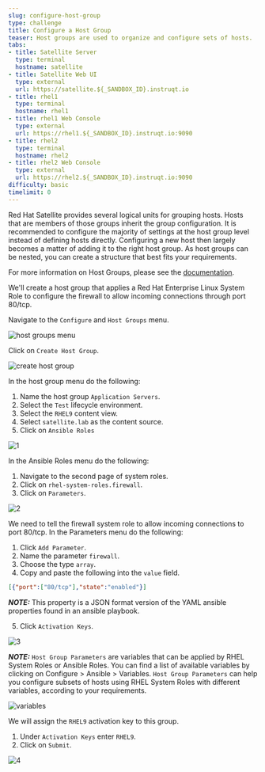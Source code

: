 ```yaml
---
slug: configure-host-group
type: challenge
title: Configure a Host Group
teaser: Host groups are used to organize and configure sets of hosts.
tabs:
- title: Satellite Server
  type: terminal
  hostname: satellite
- title: Satellite Web UI
  type: external
  url: https://satellite.${_SANDBOX_ID}.instruqt.io
- title: rhel1
  type: terminal
  hostname: rhel1
- title: rhel1 Web Console
  type: external
  url: https://rhel1.${_SANDBOX_ID}.instruqt.io:9090
- title: rhel2
  type: terminal
  hostname: rhel2
- title: rhel2 Web Console
  type: external
  url: https://rhel2.${_SANDBOX_ID}.instruqt.io:9090
difficulty: basic
timelimit: 0
---
```

<!-- markdownlint-disable MD033 MD029-->

Red Hat Satellite provides several logical units for grouping hosts. Hosts that are members of those groups inherit the group configuration. It is recommended to configure the majority of settings at the host group level instead of defining hosts directly. Configuring a new host then largely becomes a matter of adding it to the right host group. As host groups can be nested, you can create a structure that best fits your requirements.

For more information on Host Groups, please see the [documentation](https://access.redhat.com/documentation/en-us/red_hat_satellite/6.12/html/satellite_overview_concepts_and_deployment_considerations/chap-architecture_guide-host_grouping_concepts).

We'll create a host group that applies a Red Hat Enterprise Linux System Role to configure the firewall to allow incoming connections through port 80/tcp.

Navigate to the `Configure` and `Host Groups` menu.

![host groups menu](../assets/menuhostgroups.png)

Click on `Create Host Group`.

![create host group](../assets/createhostgroupbutton.png)

In the host group menu do the following:

1) Name the host group `Application Servers`.
2) Select the `Test` lifecycle environment.
3) Select the `RHEL9` content view.
4) Select `satellite.lab` as the content source.
5) Click on `Ansible Roles`

![1](../assets/createhostgroup1.png)

In the Ansible Roles menu do the following:

1) Navigate to the second page of system roles.
2) Click on `rhel-system-roles.firewall`.
3) Click on `Parameters`.

![2](../assets/createhostgroup2.png)

We need to tell the firewall system role to allow incoming connections to port 80/tcp.
In the Parameters menu do the following:

1) Click `Add Parameter`.
2) Name the parameter `firewall`.
3) Choose the type `array`.
4) Copy and paste the following into the `value` field.

```json
[{"port":["80/tcp"],"state":"enabled"}]
```

_**NOTE:**_ This property is a JSON format version of the YAML ansible properties found in an ansible playbook.

5) Click `Activation Keys`.

![3](../assets/createhostgroup3.png)

_**NOTE:**_ `Host Group Parameters` are variables that can be applied by RHEL System Roles or Ansible Roles. You can find a list of available variables by clicking on Configure > Ansible > Variables. `Host Group Parameters` can help you configure subsets of hosts using RHEL System Roles with different variables, according to your requirements.

![variables](../assets/variables.png)

We will assign the `RHEL9` activation key to this group.

1) Under `Activation Keys` enter `RHEL9`.
2) Click on `Submit`.

![4](../assets/createhostgroup4.png)
